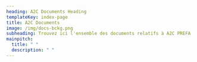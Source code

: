 ```yaml
---
heading: A2C Documents Heading
templateKey: index-page
title: A2C Documents
image: /img/docs-bckg.png
subheading: Trouvez ici l'ensemble des documents relatifs à A2C PREFA
mainpitch:
  title: " "
  description: " "
---
```

